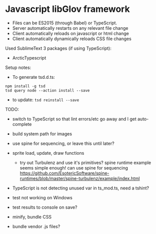 Javascript libGlov framework
============================

* Files can be ES2015 (through Babel) or TypeScript.
* Server automatically restarts on any relevant file change
* Client automatically reloads on javascript or html change
* Client automatically dynamically reloads CSS file changes

Used SublimeText 3 packages (if using TypeScript):
* ArcticTypescript

Setup notes:
* To generate tsd.d.ts:
```
npm install -g tsd
tsd query node --action install --save
```
* to update: `tsd reinstall --save`

TODO:
* switch to TypeScript so that lint errors/etc go away and I get auto-complete
* build system path for images
* use spine for sequencing, or leave this until later?
* sprite load, update, draw functions
  - try out Turbulenz and use it's primitives?  spine runtime example seems simple enough! can use spine for sequencing
  https://github.com/EsotericSoftware/spine-runtimes/blob/master/spine-turbulenz/example/index.html

* TypeScript is not detecting unused var in ts_mod.ts, need a tshint?
* test not working on Windows
* test results to console on save?
* minify, bundle CSS
* bundle vendor .js files?
